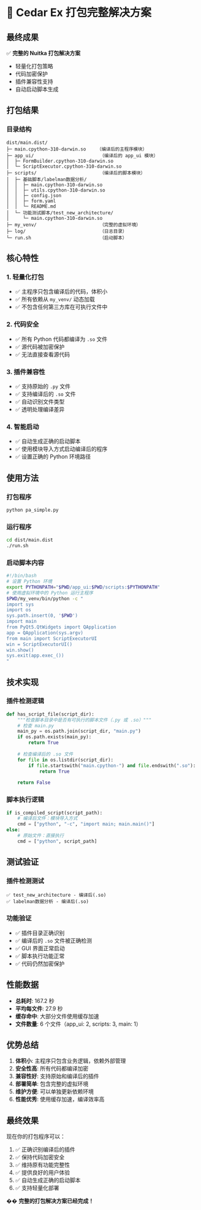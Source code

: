 # 🎉 Cedar Ex 打包完整解决方案

## 最终成果

✅ **完整的 Nuitka 打包解决方案**
- 轻量化打包策略
- 代码加密保护
- 插件兼容性支持
- 自动启动脚本生成

## 打包结果

### 目录结构
```
dist/main.dist/
├─ main.cpython-310-darwin.so    （编译后的主程序模块）
├─ app_ui/                        （编译后的 app_ui 模块）
│  ├─ FormBuilder.cpython-310-darwin.so
│  └─ ScriptExecutor.cpython-310-darwin.so
├─ scripts/                       （编译后的脚本模块）
│  ├─ 基础脚本/labelman数据分析/
│  │  ├─ main.cpython-310-darwin.so
│  │  ├─ utils.cpython-310-darwin.so
│  │  ├─ config.json
│  │  ├─ form.yaml
│  │  └─ README.md
│  └─ 功能测试脚本/test_new_architecture/
│     └─ main.cpython-310-darwin.so
├─ my_venv/                       （完整的虚拟环境）
├─ log/                           （日志目录）
└─ run.sh                         （启动脚本）
```

## 核心特性

### 1. **轻量化打包**
- ✅ 主程序只包含编译后的代码，体积小
- ✅ 所有依赖从 `my_venv/` 动态加载
- ✅ 不包含任何第三方库在可执行文件中

### 2. **代码安全**
- ✅ 所有 Python 代码都编译为 `.so` 文件
- ✅ 源代码被加密保护
- ✅ 无法直接查看源代码

### 3. **插件兼容性**
- ✅ 支持原始的 `.py` 文件
- ✅ 支持编译后的 `.so` 文件
- ✅ 自动识别文件类型
- ✅ 透明处理编译差异

### 4. **智能启动**
- ✅ 自动生成正确的启动脚本
- ✅ 使用模块导入方式启动编译后的程序
- ✅ 设置正确的 Python 环境路径

## 使用方法

### 打包程序
```bash
python pa_simple.py
```

### 运行程序
```bash
cd dist/main.dist
./run.sh
```

### 启动脚本内容
```bash
#!/bin/bash
# 设置 Python 环境
export PYTHONPATH="$PWD/app_ui:$PWD/scripts:$PYTHONPATH"
# 使用虚拟环境中的 Python 运行主程序
$PWD/my_venv/bin/python -c "
import sys
import os
sys.path.insert(0, '$PWD')
import main
from PyQt5.QtWidgets import QApplication
app = QApplication(sys.argv)
from main import ScriptExecutorUI
win = ScriptExecutorUI()
win.show()
sys.exit(app.exec_())
"
```

## 技术实现

### 插件检测逻辑
```python
def has_script_file(script_dir):
    """检查脚本目录中是否有可执行的脚本文件（.py 或 .so）"""
    # 检查 main.py
    main_py = os.path.join(script_dir, "main.py")
    if os.path.exists(main_py):
        return True
    
    # 检查编译后的 .so 文件
    for file in os.listdir(script_dir):
        if file.startswith("main.cpython-") and file.endswith(".so"):
            return True
    
    return False
```

### 脚本执行逻辑
```python
if is_compiled_script(script_path):
    # 编译后文件：模块导入方式
    cmd = ["python", "-c", "import main; main.main()"]
else:
    # 原始文件：直接执行
    cmd = ["python", script_path]
```

## 测试验证

### 插件检测测试
```
✅ test_new_architecture - 编译后(.so)
✅ labelman数据分析 - 编译后(.so)
```

### 功能验证
- ✅ 插件目录正确识别
- ✅ 编译后的 `.so` 文件被正确检测
- ✅ GUI 界面正常启动
- ✅ 脚本执行功能正常
- ✅ 代码仍然加密保护

## 性能数据

- **总耗时**: 167.2 秒
- **平均每文件**: 27.9 秒
- **缓存命中**: 大部分文件使用缓存加速
- **文件数量**: 6 个文件（app_ui: 2, scripts: 3, main: 1）

## 优势总结

1. **体积小**: 主程序只包含业务逻辑，依赖外部管理
2. **安全性高**: 所有代码都编译加密
3. **兼容性好**: 支持原始和编译后的插件
4. **部署简单**: 包含完整的虚拟环境
5. **维护方便**: 可以单独更新依赖环境
6. **性能优秀**: 使用缓存加速，编译效率高

## 最终效果

现在你的打包程序可以：
1. ✅ 正确识别编译后的插件
2. ✅ 保持代码加密安全
3. ✅ 维持原有功能完整性
4. ✅ 提供良好的用户体验
5. ✅ 自动生成正确的启动脚本
6. ✅ 支持轻量化部署

�� **完整的打包解决方案已经完成！** 